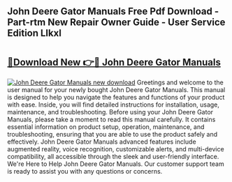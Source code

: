 ## John Deere Gator Manuals Free Pdf Download - Part-rtm New Repair Owner Guide - User Service Edition Llkxl

# <h2><a href="http://bc87854.oget.top/?id=John+Deere+Gator+Manuals">🔗Download New 👉🔴 John Deere Gator Manuals</a></h2>

[![John Deere Gator Manuals new download](https://i.imgur.com/5g1atiW.png)](http://bc87854.oget.top/?id=John+Deere+Gator+Manuals)
Greetings and welcome to the user manual for your newly bought John Deere Gator Manuals. This manual is designed to help you navigate the features and functions of your product with ease. Inside, you will find detailed instructions for installation, usage, maintenance, and troubleshooting. Before using your John Deere Gator Manuals, please take a moment to read this manual carefully. It contains essential information on product setup, operation, maintenance, and troubleshooting, ensuring that you are able to use the product safely and effectively. John Deere Gator Manuals advanced features include augmented reality, voice recognition, customizable alerts, and multi-device compatibility, all accessible through the sleek and user-friendly interface. We're Here to Help John Deere Gator Manuals. Our customer support team is ready to assist you with any questions or concerns.
